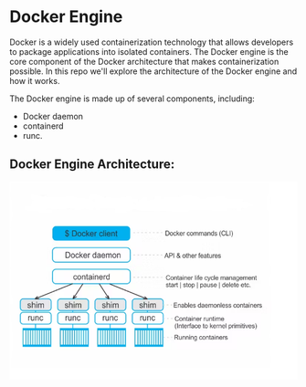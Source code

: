 # Docker Engine
Docker is a widely used containerization technology that allows developers to package applications into isolated
containers. The Docker engine is the core component of the Docker architecture that makes containerization 
possible. In this repo we'll explore the architecture of the Docker engine and how it works.

The Docker engine is made up of several components, including:
- Docker daemon
- containerd
- runc.

## Docker Engine Architecture:
![Docker Engine Architecture](https://github.com/balusena/docker-for-devops/blob/main/02-Docker%20Engine/docker_engine.png)


